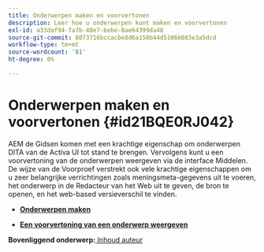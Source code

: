 ```yaml
---
title: Onderwerpen maken en voorvertonen
description: Leer hoe u onderwerpen kunt maken en voorvertonen
exl-id: a33daf94-fa7b-40e7-bebe-8ae64399da48
source-git-commit: 8073716bccacbe8d6a158b44d5106b083e3a5dcd
workflow-type: tm+mt
source-wordcount: '81'
ht-degree: 0%

---
```


# Onderwerpen maken en voorvertonen {#id21BQE0RJ042}

AEM de Gidsen komen met een krachtige eigenschap om onderwerpen DITA van de Activa UI tot stand te brengen. Vervolgens kunt u een voorvertoning van de onderwerpen weergeven via de interface Middelen. De wijze van de Voorproef verstrekt ook vele krachtige eigenschappen om u zeer belangrijke verrichtingen zoals meningsmeta-gegevens uit te voeren, het onderwerp in de Redacteur van het Web uit te geven, de bron te openen, en het web-based versieverschil te vinden.

- **[Onderwerpen maken](web-editor-create-topics.md)**

- **[Een voorvertoning van een onderwerp weergeven](web-editor-preview-topics.md)**


**Bovenliggend onderwerp:**[ Inhoud auteur](authoring-content.md)
